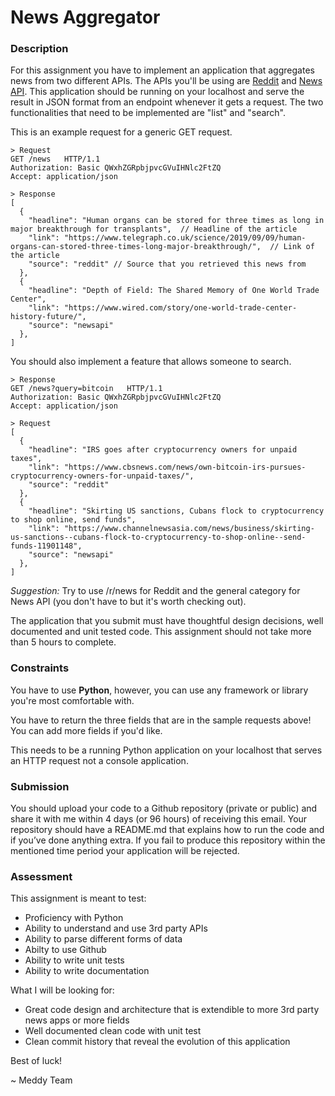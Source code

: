 # News Aggregator

### Description 
For this assignment you have to implement an application that aggregates news from two different APIs. The APIs you'll be using are [Reddit](https://www.reddit.com/dev/api/ "Reddit") and [News API](https://newsapi.org/ "News API"). This application should be running on your localhost and serve the result in JSON format from an endpoint whenever it gets a request. The two functionalities that need to be implemented are "list" and "search".

This is an example request for a generic GET request.

```
> Request
GET /news   HTTP/1.1
Authorization: Basic QWxhZGRpbjpvcGVuIHNlc2FtZQ
Accept: application/json

> Response
[
  {
    "headline": "Human organs can be stored for three times as long in major breakthrough for transplants",  // Headline of the article
    "link": "https://www.telegraph.co.uk/science/2019/09/09/human-organs-can-stored-three-times-long-major-breakthrough/",  // Link of the article
    "source": "reddit" // Source that you retrieved this news from
  },
  {
    "headline": "Depth of Field: The Shared Memory of One World Trade Center",
    "link": "https://www.wired.com/story/one-world-trade-center-history-future/",
    "source": "newsapi"
  },
]
```

You should also implement a feature that allows someone to search.

```
> Response
GET /news?query=bitcoin   HTTP/1.1
Authorization: Basic QWxhZGRpbjpvcGVuIHNlc2FtZQ
Accept: application/json

> Request
[
  {
    "headline": "IRS goes after cryptocurrency owners for unpaid taxes",
    "link": "https://www.cbsnews.com/news/own-bitcoin-irs-pursues-cryptocurrency-owners-for-unpaid-taxes/",
    "source": "reddit"
  },
  {
    "headline": "Skirting US sanctions, Cubans flock to cryptocurrency to shop online, send funds",
    "link": "https://www.channelnewsasia.com/news/business/skirting-us-sanctions--cubans-flock-to-cryptocurrency-to-shop-online--send-funds-11901148",
    "source": "newsapi"
  },
]
```

*Suggestion:* Try to use /r/news for Reddit and the general category for News API (you don't have to but it's worth checking out).

The application that you submit must have thoughtful design decisions, well documented and unit tested code. This assignment should not take more than 5 hours to complete.

### Constraints
You have to use **Python**, however, you can use any framework or library you're most comfortable with.

You have to return the three fields that are in the sample requests above! You can add more fields if you'd like.

This needs to be a running Python application on your localhost that serves an HTTP request not a console application.

### Submission
You should upload your code to a Github repository (private or public) and share it with me within 4 days (or 96 hours) of receiving this email. Your repository should have a README.md that explains how to run the code and if you’ve done anything extra. If you fail to produce this repository within the mentioned time period your application will be rejected.

### Assessment
This assignment is meant to test:
- Proficiency with Python
- Ability to understand and use 3rd party APIs
- Ability to parse different forms of data
- Abilty to use Github
- Ability to write unit tests
- Ability to write documentation

What I will be looking for:
- Great code design and architecture that is extendible to more 3rd party news apps or more fields
- Well documented clean code with unit test
- Clean commit history that reveal the evolution of this application

Best of luck!

~ Meddy Team



